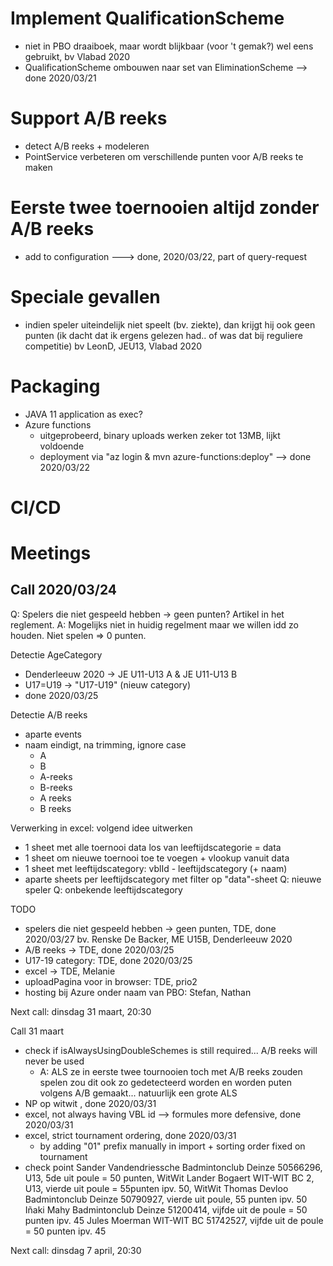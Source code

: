 # Implement QualificationScheme
* niet in PBO draaiboek, maar wordt blijkbaar (voor 't gemak?) wel eens gebruikt, bv Vlabad 2020
* QualificationScheme ombouwen naar set van EliminationScheme 
--> done 2020/03/21

# Support A/B reeks
* detect A/B reeks + modeleren
* PointService verbeteren om verschillende punten voor A/B reeks te maken

# Eerste twee toernooien altijd zonder A/B reeks
* add to configuration
---> done, 2020/03/22, part of query-request

# Speciale gevallen
* indien speler uiteindelijk niet speelt (bv. ziekte), dan krijgt hij ook geen punten (ik dacht dat ik ergens gelezen had.. of was dat bij reguliere competitie)
bv LeonD, JEU13, Vlabad 2020 

# Packaging
* JAVA 11 application as exec?
* Azure functions
    * uitgeprobeerd, binary uploads werken zeker tot 13MB, lijkt voldoende
    * deployment via "az login  & mvn azure-functions:deploy"
--> done 2020/03/22

# CI/CD



# Meetings
## Call 2020/03/24
Q: Spelers die niet gespeeld hebben -> geen punten? Artikel in het reglement.
A: Mogelijks niet in huidig regelment maar we willen idd zo houden. Niet spelen => 0 punten.

Detectie AgeCategory
* Denderleeuw 2020 -> JE U11-U13 A & JE U11-U13 B
* U17=U19 -> "U17-U19"  (nieuw category) 
* done 2020/03/25

Detectie A/B reeks
* aparte events
* naam eindigt, na trimming, ignore case 
    * A
    * B
    * A-reeks
    * B-reeks
    * A reeks
    * B reeks



Verwerking in excel: volgend idee uitwerken
* 1 sheet met alle toernooi data los van leeftijdscategorie = data
* 1 sheet om nieuwe toernooi toe te voegen + vlookup vanuit data
* 1 sheet met leeftijdscategory: vblId - leeftijdscategory (+ naam)
* aparte sheets per leeftijdscategory met filter op "data"-sheet
Q: nieuwe speler
Q: onbekende leeftijdscategory
                
TODO
* spelers die niet gespeeld hebben -> geen punten, TDE, done 2020/03/27
    bv. Renske De Backer, ME U15B, Denderleeuw 2020
* A/B reeks -> TDE, done 2020/03/25
* U17-19 category: TDE, done 2020/03/25
* excel -> TDE, Melanie
* uploadPagina voor in browser: TDE, prio2 
* hosting bij Azure onder naam van PBO: Stefan, Nathan

Next call: dinsdag 31 maart, 20:30 

Call 31 maart
* check if isAlwaysUsingDoubleSchemes is still required... A/B reeks will never be used
  * A: ALS ze in eerste twee tournooien toch met A/B reeks zouden spelen zou dit ook zo gedetecteerd worden en worden puten volgens A/B gemaakt... natuurlijk een grote ALS
* NP op witwit , done 2020/03/31
* excel, not always having VBL id --> formules more defensive, done 2020/03/31
* excel, strict tournament ordering, done 2020/03/31
  * by adding "01" prefix manually in import + sorting order fixed on tournament
* check point
Sander Vandendriessche	Badmintonclub Deinze	50566296, U13, 5de uit poule = 50 punten, WitWit
Lander Bogaert	WIT-WIT BC	2, U13, vierde uit poule = 55punten ipv. 50, WitWit
Thomas Devloo	Badmintonclub Deinze	50790927, vierde uit poule, 55 punten ipv. 50
Iñaki Mahy	Badmintonclub Deinze	51200414, vijfde uit de poule = 50 punten ipv. 45
Jules Moerman	WIT-WIT BC	51742527, vijfde uit de poule = 50 punten ipv. 45


Next call: dinsdag 7 april, 20:30


